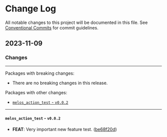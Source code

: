 # Change Log

All notable changes to this project will be documented in this file.
See [Conventional Commits](https://conventionalcommits.org) for commit guidelines.

## 2023-11-09

### Changes

---

Packages with breaking changes:

 - There are no breaking changes in this release.

Packages with other changes:

 - [`melos_action_test` - `v0.0.2`](#melos_action_test---v002)

---

#### `melos_action_test` - `v0.0.2`

 - **FEAT**: Very important new feature test. ([be68f20d](https://github.com/spydon/melos-action-test/commit/be68f20ddb8f2290143b6285f9a896c55050235f))

